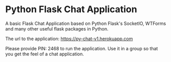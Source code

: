 # Python Flask Chat Application
A basic Flask Chat Application based on Python Flask's SocketIO, WTForms and many other useful flask packages in Python.

The url to the application: https://py-chat-v1.herokuapp.com

Please provide PIN: 2468 to run the application. Use it in a group so that you get the feel of a chat application.
